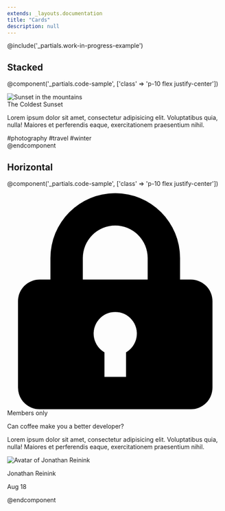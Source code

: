 ```yaml
---
extends: _layouts.documentation
title: "Cards"
description: null
---
```


@include('_partials.work-in-progress-example')

## Stacked

@component('_partials.code-sample', ['class' => 'p-10 flex justify-center'])
<div class="max-w-sm rounded overflow-hidden shadow-lg">
  <img class="w-full" src="{{ $page->baseUrl }}/img/card-top.jpg" alt="Sunset in the mountains">
  <div class="px-6 py-4">
    <div class="font-bold text-xl mb-2">The Coldest Sunset</div>
    <p class="text-grey-darker text-base">
      Lorem ipsum dolor sit amet, consectetur adipisicing elit. Voluptatibus quia, nulla! Maiores et perferendis eaque, exercitationem praesentium nihil.
    </p>
  </div>
  <div class="px-6 py-4">
    <span class="inline-block bg-grey-lighter rounded-full px-3 py-1 text-sm font-semibold text-grey-darker mr-2">#photography</span>
    <span class="inline-block bg-grey-lighter rounded-full px-3 py-1 text-sm font-semibold text-grey-darker mr-2">#travel</span>
    <span class="inline-block bg-grey-lighter rounded-full px-3 py-1 text-sm font-semibold text-grey-darker">#winter</span>
  </div>
</div>
@endcomponent

## Horizontal

@component('_partials.code-sample', ['class' => 'p-10 flex justify-center'])
<div class="max-w-md w-full lg:flex">
  <div class="h-48 lg:h-auto lg:w-48 flex-none bg-cover rounded rounded-t lg:rounded lg:rounded-l text-center overflow-hidden" style="background-image: url('{{ $page->baseUrl }}/img/card-left.jpg')" title="Woman holding a mug">
  </div>
  <div class="border-r border-b border-l border-grey-light lg:border-l-0 lg:border-t lg:border-grey-light bg-white rounded rounded-b lg:rounded lg:rounded-r p-4 flex flex-col justify-between leading-normal">
    <div class="mb-8">
      <p class="text-sm text-grey-dark flex items-center">
        <svg class="text-grey w-3 h-3 mr-2" xmlns="http://www.w3.org/2000/svg" viewBox="0 0 20 20">
          <path d="M4 8V6a6 6 0 1 1 12 0v2h1a2 2 0 0 1 2 2v8a2 2 0 0 1-2 2H3a2 2 0 0 1-2-2v-8c0-1.1.9-2 2-2h1zm5 6.73V17h2v-2.27a2 2 0 1 0-2 0zM7 6v2h6V6a3 3 0 0 0-6 0z" />
        </svg>
        Members only
      </p>
      <div class="text-black font-bold text-xl mb-2">Can coffee make you a better developer?</div>
      <p class="text-grey-darker text-base">Lorem ipsum dolor sit amet, consectetur adipisicing elit. Voluptatibus quia, nulla! Maiores et perferendis eaque, exercitationem praesentium nihil.</p>
    </div>
    <div class="flex items-center">
      <img class="w-10 h-10 rounded-full mr-4" src="https://pbs.twimg.com/profile_images/885868801232961537/b1F6H4KC_400x400.jpg" alt="Avatar of Jonathan Reinink">
      <div class="text-sm">
        <p class="text-black leading-none">Jonathan Reinink</p>
        <p class="text-grey-dark">Aug 18</p>
      </div>
    </div>
  </div>
</div>
@endcomponent
